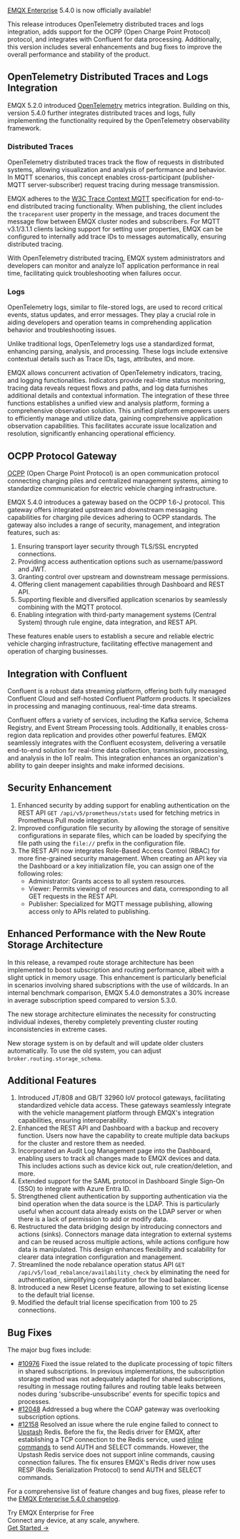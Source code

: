 [EMQX Enterprise](https://www.emqx.com/en/products/emqx) 5.4.0 is now officially available!

This release introduces OpenTelemetry distributed traces and logs integration, adds support for the OCPP (Open Charge Point Protocol) protocol, and integrates with Confluent for data processing. Additionally, this version includes several enhancements and bug fixes to improve the overall performance and stability of the product.

## OpenTelemetry Distributed Traces and Logs Integration

EMQX 5.2.0 introduced [OpenTelemetry](https://opentelemetry.io/) metrics integration. Building on this, version 5.4.0 further integrates distributed traces and logs, fully implementing the functionality required by the OpenTelemetry observability framework.

### Distributed Traces

OpenTelemetry distributed traces track the flow of requests in distributed systems, allowing visualization and analysis of performance and behavior. In MQTT scenarios, this concept enables cross-participant (publisher-MQTT server-subscriber) request tracing during message transmission.

EMQX adheres to the [W3C Trace Context MQTT](https://w3c.github.io/trace-context-mqtt/) specification for end-to-end distributed tracing functionality. When publishing, the client includes the `traceparent` user property in the message, and traces document the message flow between EMQX cluster nodes and subscribers. For MQTT v3.1/3.1.1 clients lacking support for setting user properties, EMQX can be configured to internally add trace IDs to messages automatically, ensuring distributed tracing.

With OpenTelemetry distributed tracing, EMQX system administrators and developers can monitor and analyze IoT application performance in real time, facilitating quick troubleshooting when failures occur.

### Logs

OpenTelemetry logs, similar to file-stored logs, are used to record critical events, status updates, and error messages. They play a crucial role in aiding developers and operation teams in comprehending application behavior and troubleshooting issues.

Unlike traditional logs, OpenTelemetry logs use a standardized format, enhancing parsing, analysis, and processing. These logs include extensive contextual details such as Trace IDs, tags, attributes, and more.

EMQX allows concurrent activation of OpenTelemetry indicators, tracing, and logging functionalities. Indicators provide real-time status monitoring, tracing data reveals request flows and paths, and log data furnishes additional details and contextual information. The integration of these three functions establishes a unified view and analysis platform, forming a comprehensive observation solution. This unified platform empowers users to efficiently manage and utilize data, gaining comprehensive application observation capabilities. This facilitates accurate issue localization and resolution, significantly enhancing operational efficiency.

## OCPP Protocol Gateway

[OCPP](https://www.openchargealliance.org/) (Open Charge Point Protocol) is an open communication protocol connecting charging piles and centralized management systems, aiming to standardize communication for electric vehicle charging infrastructure.

EMQX 5.4.0 introduces a gateway based on the OCPP 1.6-J protocol. This gateway offers integrated upstream and downstream messaging capabilities for charging pile devices adhering to OCPP standards. The gateway also includes a range of security, management, and integration features, such as:

1. Ensuring transport layer security through TLS/SSL encrypted connections.
2. Providing access authentication options such as username/password and JWT.
3. Granting control over upstream and downstream message permissions.
4. Offering client management capabilities through Dashboard and REST API.
5. Supporting flexible and diversified application scenarios by seamlessly combining with the MQTT protocol.
6. Enabling integration with third-party management systems (Central System) through rule engine, data integration, and REST API.

These features enable users to establish a secure and reliable electric vehicle charging infrastructure, facilitating effective management and operation of charging businesses.

## Integration with Confluent

Confluent is a robust data streaming platform, offering both fully managed Confluent Cloud and self-hosted Confluent Platform products. It specializes in processing and managing continuous, real-time data streams.

Confluent offers a variety of services, including the Kafka service, Schema Registry, and Event Stream Processing tools. Additionally, it enables cross-region data replication and provides other powerful features. EMQX seamlessly integrates with the Confluent ecosystem, delivering a versatile end-to-end solution for real-time data collection, transmission, processing, and analysis in the IoT realm. This integration enhances an organization's ability to gain deeper insights and make informed decisions.

## Security Enhancement

1. Enhanced security by adding support for enabling authentication on the REST API `GET /api/v5/prometheus/stats` used for fetching metrics in Prometheus Pull mode integration.
2. Improved configuration file security by allowing the storage of sensitive configurations in separate files, which can be loaded by specifying the file path using the `file://` prefix in the configuration file.
3. The REST API now integrates Role-Based Access Control (RBAC) for more fine-grained security management. When creating an API key via the Dashboard or a key initialization file, you can assign one of the following roles:
   - Administrator: Grants access to all system resources.
   - Viewer: Permits viewing of resources and data, corresponding to all GET requests in the REST API.
   - Publisher: Specialized for MQTT message publishing, allowing access only to APIs related to publishing.

## Enhanced Performance with the New Route Storage Architecture

In this release, a revamped route storage architecture has been implemented to boost subscription and routing performance, albeit with a slight uptick in memory usage. This enhancement is particularly beneficial in scenarios involving shared subscriptions with the use of wildcards. In an internal benchmark comparison, EMQX 5.4.0 demonstrates a 30% increase in average subscription speed compared to version 5.3.0.

The new storage architecture eliminates the necessity for constructing individual indexes, thereby completely preventing cluster routing inconsistencies in extreme cases.

New storage system is on by default and will update older clusters automatically. To use the old system, you can adjust `broker.routing.storage_schema`.

## Additional Features

1. Introduced JT/808 and GB/T 32960 IoV protocol gateways, facilitating standardized vehicle data access. These gateways seamlessly integrate with the vehicle management platform through EMQX's integration capabilities, ensuring interoperability.
2. Enhanced the REST API and Dashboard with a backup and recovery function. Users now have the capability to create multiple data backups for the cluster and restore them as needed.
3. Incorporated an Audit Log Management page into the Dashboard, enabling users to track all changes made to EMQX devices and data. This includes actions such as device kick out, rule creation/deletion, and more.
4. Extended support for the SAML protocol in Dashboard Single Sign-On (SSO) to integrate with Azure Entra ID.
5. Strengthened client authentication by supporting authentication via the bind operation when the data source is the LDAP. This is particularly useful when account data already exists on the LDAP server or when there is a lack of permission to add or modify data.
6. Restructured the data bridging design by introducing connectors and actions (sinks). Connectors manage data integration to external systems and can be reused across multiple actions, while actions configure how data is manipulated. This design enhances flexibility and scalability for clearer data integration configuration and management.
7. Streamlined the node rebalance operation status API `GET /api/v5/load_rebalance/availability_check` by eliminating the need for authentication, simplifying configuration for the load balancer.
8. Introduced a new Reset License feature, allowing to set existing license to the default trial license.
9. Modified the default trial license specification from 100 to 25 connections.

## Bug Fixes

The major bug fixes include:

- [#10976](https://github.com/emqx/emqx/pull/10976) Fixed the issue related to the duplicate processing of topic filters in shared subscriptions. In previous implementations, the subscription storage method was not adequately adapted for shared subscriptions, resulting in message routing failures and routing table leaks between nodes during 'subscribe-unsubscribe' events for specific topics and processes.
- [#12048](https://github.com/emqx/emqx/pull/12048) Addressed a bug where the COAP gateway was overlooking subscription options.
- [#12158](https://github.com/emqx/emqx/pull/12158) Resolved an issue where the rule engine failed to connect to [Upstash](https://upstash.com/) Redis. Before the fix, the Redis driver for EMQX, after establishing a TCP connection to the Redis service, used [inline commands](https://redis.io/docs/reference/protocol-spec/#inline-commands) to send AUTH and SELECT commands. However, the Upstash Redis service does not support inline commands, causing connection failures. The fix ensures EMQX's Redis driver now uses RESP (Redis Serialization Protocol) to send AUTH and SELECT commands.

For a comprehensive list of feature changes and bug fixes, please refer to the [EMQX Enterprise 5.4.0 changelog](https://www.emqx.com/en/changelogs/enterprise/5.4.0).



<section class="promotion">
    <div>
        Try EMQX Enterprise for Free
      <div class="is-size-14 is-text-normal has-text-weight-normal">Connect any device, at any scale, anywhere.</div>
    </div>
    <a href="https://www.emqx.com/en/try?product=enterprise" class="button is-gradient px-5">Get Started →</a>
</section>
